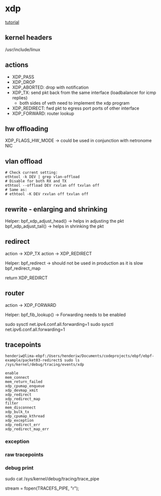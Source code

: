 # xdp

[tutorial](https://github.com/xdp-project/xdp-tutorial)

## kernel headers

/usr/include/linux



## actions

- XDP_PASS
- XDP_DROP
- XDP_ABORTED: drop with notification
- XDP_TX: send pkt back from the same interface (loadbalancer for icmp replies)
  - both sides of veth need to implement the xdp program
- XDP_REDIRECT: fwd pkt to egress port ports of other interface
- XDP_FORWARD: router lookup

## hw offloading

XDP_FLAGS_HW_MODE -> could be used in conjunction with netronome NIC

## vlan offload

```
# Check current setting:
ethtool -k DEV | grep vlan-offload
# Disable for both RX and TX
ethtool --offload DEV rxvlan off txvlan off
# Same as:
# ethtool -K DEV rxvlan off txvlan off
```

## rewrite - enlarging and shrinking

Helper:
bpf_xdp_adjust_head() -> helps in adjusting the pkt 
bpf_xdp_adjust_tail() -> helps in shrinking the pkt

## redirect

action -> XDP_TX
action -> XDP_REDIRECT

Helper:
bpf_redirect -> should not be used in production as it is slow
bpf_redirect_map

return XDP_REDIRCT

## router

action -> XDP_FORWARD

Helper:
bpf_fib_lookup() -> Forwarding needs to be enabled

sudo sysctl net.ipv4.conf.all.forwarding=1
sudo sysctl net.ipv6.conf.all.forwarding=1

## tracepoints

```
henderiw@lima-ebpf:/Users/henderiw/Documents/codeprojects/ebpf/ebpf-example/packet03-redirect$ sudo ls /sys/kernel/debug/tracing/events/xdp

enable	
mem_connect	
mem_return_failed  
xdp_cpumap_enqueue  
xdp_devmap_xmit	
xdp_redirect	  
xdp_redirect_map
filter	
mem_disconnect	
xdp_bulk_tx	   
xdp_cpumap_kthread  
xdp_exception	
xdp_redirect_err  
xdp_redirect_map_err
```

### exception

### raw tracepoints

### debug print

sudo cat /sys/kernel/debug/tracing/trace_pipe

stream = fopen(TRACEFS_PIPE, "r");